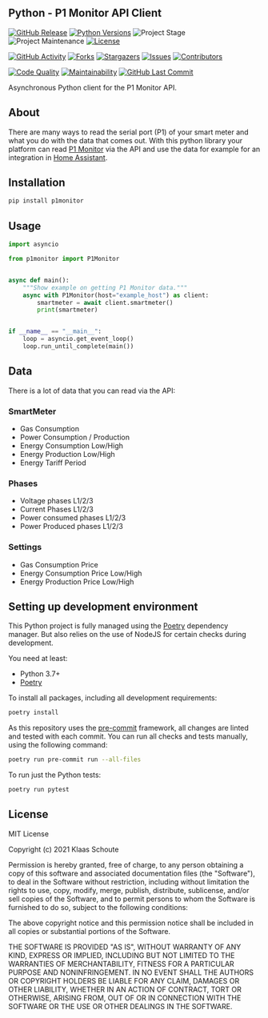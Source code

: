 ## Python - P1 Monitor API Client

<!-- PROJECT SHIELDS -->
[![GitHub Release][releases-shield]][releases]
[![Python Versions][python-versions-shield]][pypi]
![Project Stage][project-stage-shield]
![Project Maintenance][maintenance-shield]
[![License][license-shield]](LICENSE)

[![GitHub Activity][commits-shield]][commits-url]
[![Forks][forks-shield]][forks-url]
[![Stargazers][stars-shield]][stars-url]
[![Issues][issues-shield]][issues-url]
[![Contributors][contributors-shield]][contributors-url]

[![Code Quality][code-quality-shield]][code-quality]
[![Maintainability][maintainability-shield]][maintainability-url]
[![GitHub Last Commit][last-commit-shield]][commits-url]

Asynchronous Python client for the P1 Monitor API.

## About

There are many ways to read the serial port (P1) of your smart meter and what you do with the data that comes out. With this python library your platform can read [P1 Monitor][p1-monitor] via the API and use the data for example for an integration in [Home Assistant][home-assistant].

## Installation

```bash
pip install p1monitor
```

## Usage

```python
import asyncio

from p1monitor import P1Monitor


async def main():
    """Show example on getting P1 Monitor data."""
    async with P1Monitor(host="example_host") as client:
        smartmeter = await client.smartmeter()
        print(smartmeter)


if __name__ == "__main__":
    loop = asyncio.get_event_loop()
    loop.run_until_complete(main())
```

## Data

There is a lot of data that you can read via the API:

### SmartMeter
- Gas Consumption
- Power Consumption / Production
- Energy Consumption Low/High
- Energy Production Low/High
- Energy Tariff Period

### Phases
- Voltage phases L1/2/3
- Current Phases L1/2/3
- Power consumed phases L1/2/3
- Power Produced phases L1/2/3

### Settings
- Gas Consumption Price
- Energy Consumption Price Low/High
- Energy Production Price Low/High

## Setting up development environment

This Python project is fully managed using the [Poetry][poetry] dependency
manager. But also relies on the use of NodeJS for certain checks during
development.

You need at least:

- Python 3.7+
- [Poetry][poetry-install]

To install all packages, including all development requirements:

```bash
poetry install
```

As this repository uses the [pre-commit][pre-commit] framework, all changes
are linted and tested with each commit. You can run all checks and tests
manually, using the following command:

```bash
poetry run pre-commit run --all-files
```

To run just the Python tests:

```bash
poetry run pytest
```

## License

MIT License

Copyright (c) 2021 Klaas Schoute

Permission is hereby granted, free of charge, to any person obtaining a copy
of this software and associated documentation files (the "Software"), to deal
in the Software without restriction, including without limitation the rights
to use, copy, modify, merge, publish, distribute, sublicense, and/or sell
copies of the Software, and to permit persons to whom the Software is
furnished to do so, subject to the following conditions:

The above copyright notice and this permission notice shall be included in all
copies or substantial portions of the Software.

THE SOFTWARE IS PROVIDED "AS IS", WITHOUT WARRANTY OF ANY KIND, EXPRESS OR
IMPLIED, INCLUDING BUT NOT LIMITED TO THE WARRANTIES OF MERCHANTABILITY,
FITNESS FOR A PARTICULAR PURPOSE AND NONINFRINGEMENT. IN NO EVENT SHALL THE
AUTHORS OR COPYRIGHT HOLDERS BE LIABLE FOR ANY CLAIM, DAMAGES OR OTHER
LIABILITY, WHETHER IN AN ACTION OF CONTRACT, TORT OR OTHERWISE, ARISING FROM,
OUT OF OR IN CONNECTION WITH THE SOFTWARE OR THE USE OR OTHER DEALINGS IN THE
SOFTWARE.

<!-- MARKDOWN LINKS & IMAGES -->
[code-quality-shield]: https://img.shields.io/lgtm/grade/python/g/klaasnicolaas/python-p1monitor.svg?logo=lgtm&logoWidth=18
[code-quality]: https://lgtm.com/projects/g/klaasnicolaas/python-p1monitor/context:python
[contributors-shield]: https://img.shields.io/github/contributors/klaasnicolaas/python-p1monitor.svg
[contributors-url]: https://github.com/klaasnicolaas/python-p1monitor/graphs/contributors
[commits-shield]: https://img.shields.io/github/commit-activity/y/klaasnicolaas/python-p1monitor.svg
[commits-url]: https://github.com/klaasnicolaas/python-p1monitor/commits/master
[forks-shield]: https://img.shields.io/github/forks/klaasnicolaas/python-p1monitor.svg
[forks-url]: https://github.com/klaasnicolaas/python-p1monitor/network/members
[issues-shield]: https://img.shields.io/github/issues/klaasnicolaas/python-p1monitor.svg
[issues-url]: https://github.com/klaasnicolaas/python-p1monitor/issues
[license-shield]: https://img.shields.io/github/license/klaasnicolaas/python-p1monitor.svg
[last-commit-shield]: https://img.shields.io/github/last-commit/klaasnicolaas/python-p1monitor.svg
[maintenance-shield]: https://img.shields.io/maintenance/yes/2021.svg
[maintainability-shield]: https://api.codeclimate.com/v1/badges/443c476612a574d82467/maintainability
[maintainability-url]: https://codeclimate.com/github/klaasnicolaas/python-p1monitor/maintainability
[project-stage-shield]: https://img.shields.io/badge/project%20stage-production%20ready-brightgreen.svg
[pypi]: https://pypi.org/project/p1monitor/
[python-versions-shield]: https://img.shields.io/pypi/pyversions/p1monitor
[releases-shield]: https://img.shields.io/github/release/klaasnicolaas/python-p1monitor.svg
[releases]: https://github.com/klaasnicolaas/python-p1monitor/releases
[stars-shield]: https://img.shields.io/github/stars/klaasnicolaas/python-p1monitor.svg
[stars-url]: https://github.com/klaasnicolaas/python-p1monitor/stargazers

[p1-monitor]: https://www.ztatz.nl/p1-monitor
[home-assistant]: https://www.home-assistant.io
[poetry-install]: https://python-poetry.org/docs/#installation
[poetry]: https://python-poetry.org
[pre-commit]: https://pre-commit.com

